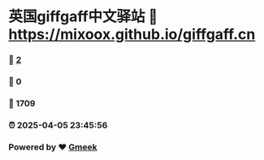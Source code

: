 # 英国giffgaff中文驿站 :link: https://mixoox.github.io/giffgaff.cn 
### :page_facing_up: [2](https://mixoox.github.io/giffgaff.cn/tag.html) 
### :speech_balloon: 0 
### :hibiscus: 1709 
### :alarm_clock: 2025-04-05 23:45:56 
### Powered by :heart: [Gmeek](https://github.com/Meekdai/Gmeek)
